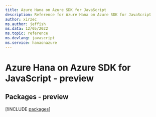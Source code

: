 ```yaml
---
title: Azure Hana on Azure SDK for JavaScript
description: Reference for Azure Hana on Azure SDK for JavaScript
author: xirzec
ms.author: jeffish
ms.data: 12/05/2022
ms.topic: reference
ms.devlang: javascript
ms.service: hanaonazure
---
```

# Azure Hana on Azure SDK for JavaScript - preview
## Packages - preview
[!INCLUDE [packages](hana-on-azure-index.md)]